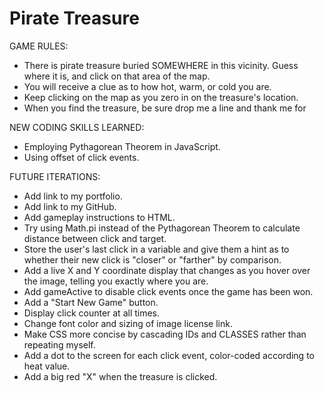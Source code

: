 # Pirate Treasure

GAME RULES:

- There is pirate treasure buried SOMEWHERE in this vicinity. Guess where it is, and click on that area of the map.
- You will receive a clue as to how hot, warm, or cold you are.
- Keep clicking on the map as you zero in on the treasure's location.
- When you find the treasure, be sure drop me a line and thank me for 

NEW CODING SKILLS LEARNED:

- Employing Pythagorean Theorem in JavaScript.
- Using offset of click events.

FUTURE ITERATIONS:

- Add link to my portfolio.
- Add link to my GitHub.
- Add gameplay instructions to HTML.
- Try using Math.pi instead of the Pythagorean Theorem to calculate distance between click and target.
- Store the user's last click in a variable and give them a hint as to whether their new click is "closer" or "farther" by comparison.
- Add a live X and Y coordinate display that changes as you hover over the image, telling you exactly where you are.
- Add gameActive to disable click events once the game has been won.
- Add a "Start New Game" button.
- Display click counter at all times.
- Change font color and sizing of image license link.
- Make CSS more concise by cascading IDs and CLASSES rather than repeating myself.
- Add a dot to the screen for each click event, color-coded according to heat value.
- Add a big red "X" when the treasure is clicked.